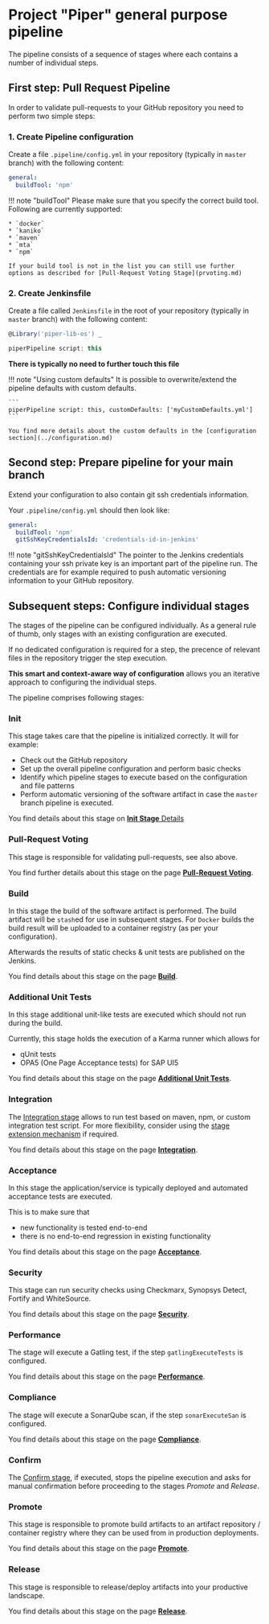 # Project "Piper" general purpose pipeline

The pipeline consists of a sequence of stages where each contains a number of individual steps.

## First step: Pull Request Pipeline

In order to validate pull-requests to your GitHub repository you need to perform two simple steps:

### 1. Create Pipeline configuration

Create a file `.pipeline/config.yml` in your repository (typically in `master` branch) with the following content:

``` YAML
general:
  buildTool: 'npm'
```

!!! note "buildTool"
    Please make sure that you specify the correct build tool.
    Following are currently supported:

    * `docker`
    * `kaniko`
    * `maven`
    * `mta`
    * `npm`

    If your build tool is not in the list you can still use further options as described for [Pull-Request Voting Stage](prvoting.md)

### 2. Create Jenkinsfile

Create a file called `Jenkinsfile` in the root of your repository (typically in `master` branch) with the following content:

```groovy
@Library('piper-lib-os') _

piperPipeline script: this
```

**There is typically no need to further touch this file**

!!! note "Using custom defaults"
    It is possible to overwrite/extend the pipeline defaults with custom defaults.

    ```
    piperPipeline script: this, customDefaults: ['myCustomDefaults.yml']
    ```

    You find more details about the custom defaults in the [configuration section](../configuration.md)

## Second step: Prepare pipeline for your main branch

Extend your configuration to also contain git ssh credentials information.

Your `.pipeline/config.yml` should then look like:

``` YAML
general:
  buildTool: 'npm'
  gitSshKeyCredentialsId: 'credentials-id-in-jenkins'
```

!!! note "gitSshKeyCredentialsId"
    The pointer to the Jenkins credentials containing your ssh private key is an important part of the pipeline run.
    The credentials are for example required to push automatic versioning information to your GitHub repository.

## Subsequent steps: Configure individual stages

The stages of the pipeline can be configured individually.
As a general rule of thumb, only stages with an existing configuration are executed.

If no dedicated configuration is required for a step, the precence of relevant files in the repository trigger the step execution.

**This smart and context-aware way of configuration** allows you an iterative approach to configuring the individual steps.

The pipeline comprises following stages:

### Init

This stage takes care that the pipeline is initialized correctly.
It will for example:

* Check out the GitHub repository
* Set up the overall pipeline configuration and perform basic checks
* Identify which pipeline stages to execute based on the configuration and file patterns
* Perform automatic versioning of the software artifact in case the `master` branch pipeline is executed.

You find details about this stage on  [**Init Stage** Details](init.md)

### Pull-Request Voting

This stage is responsible for validating pull-requests, see also above.

You find further details about this stage on the page [**Pull-Request Voting**](prvoting.md).

### Build

In this stage the build of the software artifact is performed.
The build artifact will be `stash`ed for use in subsequent stages. For `Docker` builds the build result will be uploaded to a container registry (as per your configuration).

Afterwards the results of static checks & unit tests are published on the Jenkins.

You find details about this stage on the page [**Build**](build.md).

### Additional Unit Tests

In this stage additional unit-like tests are executed which should not run during the build.

Currently, this stage holds the execution of a Karma runner which allows for

* qUnit tests
* OPA5 (One Page Acceptance tests) for SAP UI5

You find details about this stage on the page [**Additional Unit Tests**](additionalunittests.md).

### Integration

The [Integration stage](integration.md) allows to run test based on maven, npm, or custom integration test script.
For more flexibility, consider using the [stage extension mechanism](../extensibility.md) if required.

You find details about this stage on the page [**Integration**](integration.md).

### Acceptance

In this stage the application/service is typically deployed and automated acceptance tests are executed.

This is to make sure that

* new functionality is tested end-to-end
* there is no end-to-end regression in existing functionality

You find details about this stage on the page [**Acceptance**](acceptance.md).

### Security

This stage can run security checks using Checkmarx, Synopsys Detect, Fortify and WhiteSource.

You find details about this stage on the page [**Security**](security.md).

### Performance

The stage will execute a Gatling test, if the step `gatlingExecuteTests` is configured.

You find details about this stage on the page [**Performance**](performance.md).

### Compliance

The stage will execute a SonarQube scan, if the step `sonarExecuteSan` is configured.

You find details about this stage on the page [**Compliance**](compliance.md).

### Confirm

The [Confirm stage](confirm.md), if executed, stops the pipeline execution and asks for manual confirmation before proceeding to the stages _Promote_ and _Release_.

### Promote

This stage is responsible to promote build artifacts to an artifact repository / container registry where they can be used from in production deployments.

You find details about this stage on the page [**Promote**](promote.md).

### Release

This stage is responsible to release/deploy artifacts into your productive landscape.

You find details about this stage on the page [**Release**](release.md).
